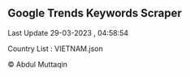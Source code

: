 

## Google Trends Keywords Scraper 
 
Last Update 29-03-2023 , 04:58:54

Country List :
VIETNAM.json



© Abdul Muttaqin 
